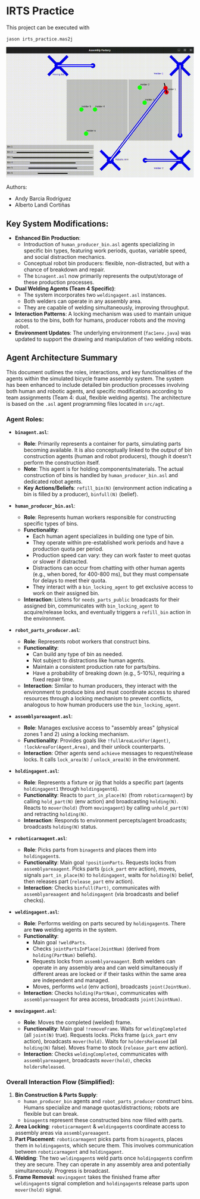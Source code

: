 # IRTS Practice

This project can be executed with

```
jason irts_practice.mas2j
```

![Factory video](video.gif)

Authors:
- Andy Barcia Rodríguez
- Alberto Landi Cortiñas

## Key System Modifications:

*   **Enhanced Bin Production**:
    *   Introduction of `human_producer_bin.asl` agents specializing in specific bin types, featuring work periods, quotas, variable speed, and social distraction mechanics.
    *   Conceptual robot bin producers: flexible, non-distracted, but with a chance of breakdown and repair.
    *   The `binagent.asl` now primarily represents the output/storage of these production processes.
*   **Dual Welding Agents (Team 4 Specific)**:
    *   The system incorporates two `weldingagent.asl` instances.
    *   Both welders can operate in any assembly area.
    *   They are capable of welding simultaneously, improving throughput.
*   **Interaction Patterns**: A locking mechanism was used to mantain unique access to the bins, both for humans, producer robots and the moving robot.
*   **Environment Updates**: The underlying environment (`fac1env.java`) was updated to support the drawing and manipulation of two welding robots.

## Agent Architecture Summary

This document outlines the roles, interactions, and key functionalities of the agents within the simulated bicycle frame assembly system. The system has been enhanced to include detailed bin production processes involving both human and robotic agents, and specific modifications according to team assignments (Team 4: dual, flexible welding agents). The architecture is based on the `.asl` agent programming files located in `src/agt`.

### Agent Roles:

*   **`binagent.asl`**:
    *   **Role**: Primarily represents a container for parts, simulating parts becoming available. It is also conceptually linked to the *output* of bin construction agents (human and robot producers), though it doesn't perform the construction itself.
    *   **Note**: This agent is for holding components/materials. The actual construction of bins is handled by `human_producer_bin.asl` and dedicated robot agents.
    *   **Key Actions/Beliefs**: `refill_bin(N)` (environment action indicating a bin is filled by a producer), `binfull(N)` (belief).

*   **`human_producer_bin.asl`**:
    *   **Role**: Represents human workers responsible for constructing specific types of bins.
    *   **Functionality**:
        *   Each human agent specializes in building one type of bin.
        *   They operate within pre-established work periods and have a production quota per period.
        *   Production speed can vary: they can work faster to meet quotas or slower if distracted.
        *   Distractions can occur from chatting with other human agents (e.g., when bored, for 400-800 ms), but they must compensate for delays to meet their quota.
        *   They interact with a `bin_locking_agent` to get exclusive access to work on their assigned bin.
    *   **Interaction**: Listens for `needs_parts_public` broadcasts for their assigned bin, communicates with `bin_locking_agent` to acquire/release locks, and eventually triggers a `refill_bin` action in the environment.

*   **`robot_parts_producer.asl`**:
    *   **Role**: Represents robot workers that construct bins.
    *   **Functionality**:
        *   Can build any type of bin as needed.
        *   Not subject to distractions like human agents.
        *   Maintain a consistent production rate for parts/bins.
        *   Have a probability of breaking down (e.g., 5-10%), requiring a fixed repair time.
    *   **Interaction**: Similar to human producers, they interact with the environment to produce bins and must coordinate access to shared resources through a locking mechanism to prevent conflicts, analogous to how human producers use the `bin_locking_agent`.

*   **`assemblyareaagent.asl`**:
    *   **Role**: Manages exclusive access to "assembly areas" (physical zones 1 and 2) using a locking mechanism.
    *   **Functionality**: Provides goals like `!fullAreaLockFor(Agent)`, `!lockAreaFor(Agent,Area)`, and their unlock counterparts.
    *   **Interaction**: Other agents send `achieve` messages to request/release locks. It calls `lock_area(N)` / `unlock_area(N)` in the environment.

*   **`holdingagent.asl`**:
    *   **Role**: Represents a fixture or jig that holds a specific part (agents `holdingagent1` through `holdingagent6`).
    *   **Functionality**: Reacts to `part_in_place(N)` (from `roboticarmagent`) by calling `hold_part(N)` (env action) and broadcasting `holding(N)`. Reacts to `mover(hold)` (from `movingagent`) by calling `unhold_part(N)` and retracting `holding(N)`.
    *   **Interaction**: Responds to environment percepts/agent broadcasts; broadcasts `holding(N)` status.

*   **`roboticarmagent.asl`**:
    *   **Role**: Picks parts from `binagent`s and places them into `holdingagent`s.
    *   **Functionality**: Main goal `!positionParts`. Requests locks from `assemblyareaagent`. Picks parts (`pick_part` env action), moves, signals `part_in_place(N)` to `holdingagent`, waits for `holding(N)` belief, then releases part (`release_part` env action).
    *   **Interaction**: Checks `binfull(Part)`, communicates with `assemblyareaagent` and `holdingagent` (via broadcasts and belief checks).

*   **`weldingagent.asl`**:
    *   **Role**: Performs welding on parts secured by `holdingagent`s. There are **two** welding agents in the system.
    *   **Functionality**:
        *   Main goal `!weldParts`.
        *   Checks `jointPartsInPlace(JointNum)` (derived from `holding(PartNum)` beliefs).
        *   Requests locks from `assemblyareaagent`. Both welders can operate in any assembly area and can weld simultaneously if different areas are locked or if their tasks within the same area are independent and managed.
        *   Moves, performs `weld` (env action), broadcasts `joint(JointNum)`.
    *   **Interaction**: Checks `holding(PartNum)`, communicates with `assemblyareaagent` for area access, broadcasts `joint(JointNum)`.

*   **`movingagent.asl`**:
    *   **Role**: Moves the completed (welded) frame.
    *   **Functionality**: Main goal `!removeFrame`. Waits for `weldingCompleted` (all `joint(N)` true). Requests locks. Picks frame (`pick_part` env action), broadcasts `mover(hold)`. Waits for `holdersReleased` (all `holding(N)` false). Moves frame to stock (`release_part` env action).
    *   **Interaction**: Checks `weldingCompleted`, communicates with `assemblyareaagent`, broadcasts `mover(hold)`, checks `holdersReleased`.

### Overall Interaction Flow (Simplified):

1.  **Bin Construction & Parts Supply**:
    *   `human_producer_bin` agents and `robot_parts_producer` construct bins. Humans specialize and manage quotas/distractions; robots are flexible but can break.
    *   `binagent`s represent these constructed bins now filled with parts.
2.  **Area Locking**: `roboticarmagent` & `weldingagent`s coordinate access to assembly areas via `assemblyareaagent`.
3.  **Part Placement**: `roboticarmagent` picks parts from `binagent`s, places them in `holdingagent`s, which secure them. This involves communication between `roboticarmagent` and `holdingagent`.
4.  **Welding**: The two `weldingagent`s weld parts once `holdingagent`s confirm they are secure. They can operate in any assembly area and potentially simultaneously. Progress is broadcast.
5.  **Frame Removal**: `movingagent` takes the finished frame after `weldingagent`s signal completion and `holdingagent`s release parts upon `mover(hold)` signal.